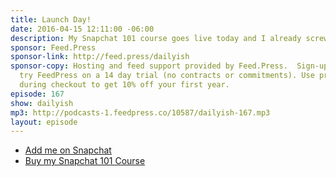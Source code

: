 ```yaml
---
title: Launch Day!
date: 2016-04-15 12:11:00 -06:00
description: My Snapchat 101 course goes live today and I already screwed up!
sponsor: Feed.Press
sponsor-link: http://feed.press/dailyish
sponsor-copy: Hosting and feed support provided by Feed.Press.  Sign-up today and
  try FeedPress on a 14 day trial (no contracts or commitments). Use promo code "dailyish"
  during checkout to get 10% off your first year.
episode: 167
show: dailyish
mp3: http://podcasts-1.feedpress.co/10587/dailyish-167.mp3
layout: episode
---
```


* [Add me on Snapchat](http://snapchat.com/add/ichris306)
* [Buy my Snapchat 101 Course](http://courses.chrisenns.com)

